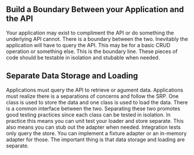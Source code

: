 ## Build a Boundary Between your Application and the API

Your application may exist to compliment the API or do something the
underlying API cannot. There is a boundary between the two. Inevitably
the application will have to query the API. This may be for a basic CRUD
operation or something else. This is the boundary line. These pieces of
code should be testable in isolation and stubable when needed.

## Separate Data Storage and Loading

Applications must query the API to retrieve or agument data.
Applications must realize there is a separations of concerns and follow
the SRP. One class is used to store the data and one class is used to
load the data. There is a common interface between the two. Separating
these two promotes good testing practices since each class can be tested
in isolation. In practice this means you can unit test your loader and
store separate. This also means you can stub out the adapter when
needed. Integration tests only query the store. You can implement a
fixture adapter or an in-memory adapter for those. The important thing
is that data storage and loading are separate.

